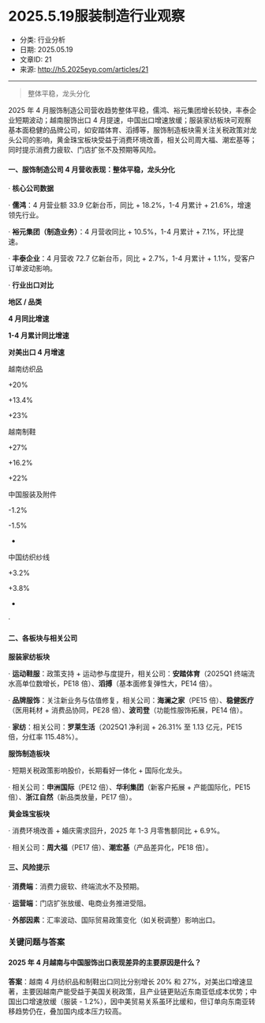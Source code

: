 # 2025.5.19服装制造行业观察
- 分类: 行业分析
- 日期: 2025.05.19
- 文章ID: 21
- 来源: http://h5.2025eyp.com/articles/21

---

> 整体平稳，龙头分化

2025 年 4 月服饰制造公司营收趋势整体平稳，儒鸿、裕元集团增长较快，丰泰企业短期波动；越南服饰出口 4 月提速，中国出口增速放缓；服装家纺板块可观察基本面稳健的品牌公司，如安踏体育、滔搏等，服饰制造板块需关注关税政策对龙头公司的影响，黄金珠宝板块受益于消费环境改善，相关公司周大福、潮宏基等；同时提示消费力疲软、门店扩张不及预期等风险。

#### **一、服饰制造公司 4 月营收表现：整体平稳，龙头分化**

· **核心公司数据**

· **儒鸿**：4 月营业额 33.9 亿新台币，同比 + 18.2%，1-4 月累计 + 21.6%，增速领先行业。

· **裕元集团（制造业务）**：4 月营收同比 + 10.5%，1-4 月累计 + 7.1%，环比提速。

· **丰泰企业**：4 月营收 72.7 亿新台币，同比 + 2.7%，1-4 月累计 + 1.1%，受客户订单波动影响。

· **行业出口对比**

**地区 / 品类**

**4 月同比增速**

**1-4 月累计同比增速**

**对美出口 4 月增速**

越南纺织品

+20%

+13.4%

+23%

越南制鞋

+27%

+16.2%

+22%

中国服装及附件

-1.2%

-1.5%

-

中国纺织纱线

+3.2%

+3.8%

-

·

#### **二、各板块与相关公司**

**服装家纺板块**

· **运动鞋服**：政策支持 + 运动参与度提升，相关公司：**安踏体育**（2025Q1 终端流水高单位数增长，PE18 倍）、**滔搏**（基本面修复弹性大，PE14 倍）。

· **品牌服饰**：关注新业务与估值修复，相关公司：**海澜之家**（PE15 倍）、**稳健医疗**（医用耗材 + 消费品协同，PE28 倍）、**波司登**（功能性服饰拓展，PE14 倍）。

· **家纺**：相关公司：**罗莱生活**（2025Q1 净利润 + 26.31% 至 1.13 亿元，PE15 倍，分红率 115.48%）。

**服饰制造板块**

· 短期关税政策影响股价，长期看好一体化 + 国际化龙头。

· 相关公司：**申洲国际**（PE12 倍）、**华利集团**（新客户拓展 + 产能国际化，PE15 倍）、**浙江自然**（新品类放量，PE17 倍）。

**黄金珠宝板块**

· 消费环境改善 + 婚庆需求回升，2025 年 1-3 月零售额同比 + 6.9%。

· 相关公司：**周大福**（PE17 倍）、**潮宏基**（产品差异化，PE18 倍）。

#### **三、风险提示**

· **消费端**：消费力疲软、终端流水不及预期。

· **运营端**：门店扩张放缓、电商业务推进受阻。

· **外部因素**：汇率波动、国际贸易政策变化（如关税调整）影响出口。

### **关键问题与答案**

#### **2025 年 4 月越南与中国服饰出口表现差异的主要原因是什么？**

**答案**：越南 4 月纺织品和制鞋出口同比分别增长 20% 和 27%，对美出口增速显著，主要因越南产能受益于美国关税政策，且产业链更贴近东南亚低成本优势；中国出口增速放缓（服装 - 1.2%），因中美贸易关系虽环比缓和，但订单向东南亚转移趋势仍在，叠加国内成本压力较高。
